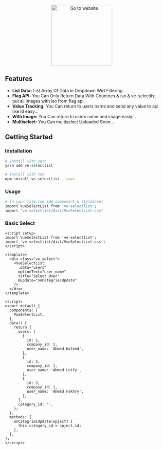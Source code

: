 <p align="center">
  <a href="https://ve-selectlist.lineitsolutions.com" target="_blank">
    <img src="https://res.cloudinary.com/dzxbbqq4l/image/upload/v1698407360/cooltext446036587299255_xfxwln.png" width="200" title="Go to website">
  </a>
</p>

## Features

- **List Data:** List Array Of Data in Dropdown Wirt Filtering.
- **Flag API:** You Can Only Return Data With Countries & iso & ve-selectlist put all images with iso from flag api.
- **Value Tracking:** You Can return to users name and send any value to api like id easy...
- **With Image:** You Can return to users name and image easly...
- **Multiselect:** You Can multiselect Uploaded Soon...

## Getting Started

### Installation

```sh
# Install with yarn
yarn add ve-selectlist

# Install with npm
npm install ve-selectlist --save
```

### Usage

```sh
# in your file.vue add component & stylesheet
import VueSelectList from 've-selectlist';
import "ve-selectlist/dist/VueSelectList.css"
```

### Basic Select

```vue
<script setup>
import VueSelectList from 've-selectlist';
import 've-selectlist/dist/VueSelectList.css';
</script>

<template>
  <div class="ve_select">
    <VueSelectList
      :data="users"
      optionText="user_name"
      title="Select User"
      @update="onCategriesUpdate"
    />
  </div>
</template>

<script>
export default {
  components: {
    VueSelectList,
  },
  data() {
    return {
      users: [
        {
          id: 1,
          company_id: 1,
          user_name: 'Ahmed Waleed',
        },
        {
          id: 2,
          company_id: 1,
          user_name: 'Ahmed Lotfy',
        },
        {
          id: 3,
          company_id: 1,
          user_name: 'Ahmed Fakhry',
        },
      ],
      category_id: '',
    };
  },
  methods: {
    onCategriesUpdate(opject) {
      this.category_id = opject.id;
    },
  },
};
</script>
```
